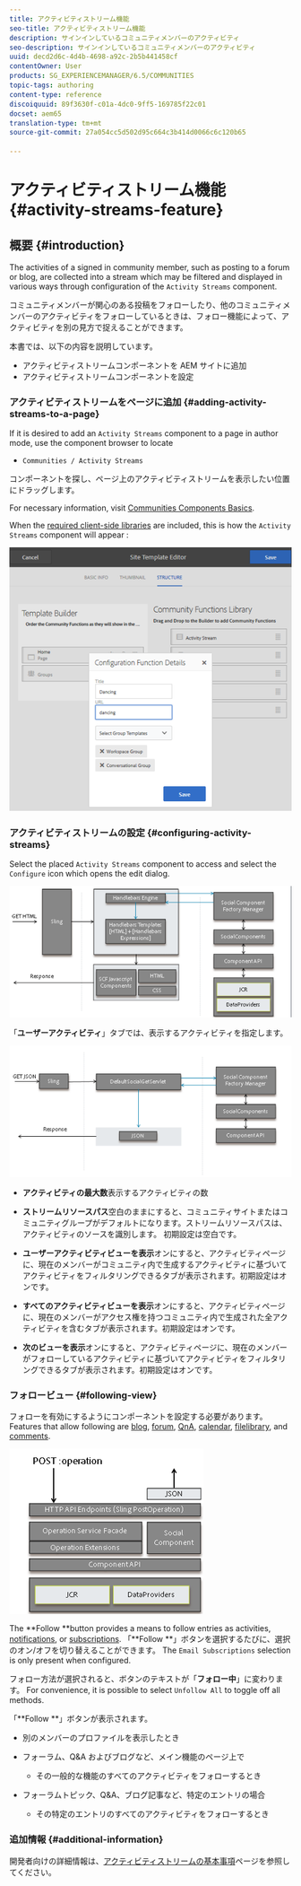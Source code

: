 ```yaml
---
title: アクティビティストリーム機能
seo-title: アクティビティストリーム機能
description: サインインしているコミュニティメンバーのアクティビティ
seo-description: サインインしているコミュニティメンバーのアクティビティ
uuid: decd2d6c-4d4b-4698-a92c-2b5b441458cf
contentOwner: User
products: SG_EXPERIENCEMANAGER/6.5/COMMUNITIES
topic-tags: authoring
content-type: reference
discoiquuid: 89f3630f-c01a-4dc0-9ff5-169785f22c01
docset: aem65
translation-type: tm+mt
source-git-commit: 27a054cc5d502d95c664c3b414d0066c6c120b65

---
```



# アクティビティストリーム機能{#activity-streams-feature}

## 概要 {#introduction}

The activities of a signed in community member, such as posting to a forum or blog, are collected into a stream which may be filtered and displayed in various ways through configuration of the `Activity Streams` component.

コミュニティメンバーが関心のある投稿をフォローしたり、他のコミュニティメンバーのアクティビティをフォローしているときは、フォロー機能によって、アクティビティを別の見方で捉えることができます。

本書では、以下の内容を説明しています。

* アクティビティストリームコンポーネントを AEM サイトに追加
* アクティビティストリームコンポーネントを設定

### アクティビティストリームをページに追加 {#adding-activity-streams-to-a-page}

If it is desired to add an `Activity Streams` component to a page in author mode, use the component browser to locate

* `Communities / Activity Streams`

コンポーネントを探し、ページ上のアクティビティストリームを表示したい位置にドラッグします。

For necessary information, visit [Communities Components Basics](/help/communities/basics.md).

When the [required client-side libraries](/help/communities/essentials-activities.md#essentials-for-client-side) are included, this is how the `Activity Streams` component will appear :

![chlimage_1-24](assets/chlimage_1-24.png)

### アクティビティストリームの設定 {#configuring-activity-streams}

Select the placed `Activity Streams` component to access and select the `Configure` icon which opens the edit dialog.

![chlimage_1-25](assets/chlimage_1-25.png)

「**ユーザーアクティビティ**」タブでは、表示するアクティビティを指定します。

![chlimage_1-26](assets/chlimage_1-26.png)

* **アクティビティの最大数**&#x200B;表示するアクティビティの数

* **ストリームリソースパス**&#x200B;空白のままにすると、コミュニティサイトまたはコミュニティグループがデフォルトになります。ストリームリソースパスは、アクティビティのソースを識別します。 初期設定は空白です。

* **ユーザーアクティビティビューを表示**&#x200B;オンにすると、アクティビティページに、現在のメンバーがコミュニティ内で生成するアクティビティに基づいてアクティビティをフィルタリングできるタブが表示されます。初期設定はオンです。

* **すべてのアクティビティビューを表示**&#x200B;オンにすると、アクティビティページに、現在のメンバーがアクセス権を持つコミュニティ内で生成された全アクティビティを含むタブが表示されます。初期設定はオンです。

* **次のビューを表示**&#x200B;オンにすると、アクティビティページに、現在のメンバーがフォローしているアクティビティに基づいてアクティビティをフィルタリングできるタブが表示されます。初期設定はオンです。

### フォロービュー {#following-view}

フォローを有効にするようにコンポーネントを設定する必要があります。Features that allow following are [blog](/help/communities/blog-feature.md), [forum](/help/communities/forum.md), [QnA](/help/communities/working-with-qna.md), [calendar](/help/communities/calendar.md), [filelibrary](/help/communities/file-library.md), and [comments](/help/communities/comments.md).

![chlimage_1-27](assets/chlimage_1-27.png)

The **Follow **button provides a means to follow entries as activities, [notifications](/help/communities/notifications.md), or [subscriptions](/help/communities/subscriptions.md). 「**Follow **」ボタンを選択するたびに、選択のオン/オフを切り替えることができます。 The `Email Subscriptions` selection is only present when configured.

フォロー方法が選択されると、ボタンのテキストが「**フォロー中**」に変わります。 For convenience, it is possible to select `Unfollow All` to toggle off all methods.

「**Follow **」ボタンが表示されます。

* 別のメンバーのプロファイルを表示したとき
* フォーラム、Q&amp;A およびブログなど、メイン機能のページ上で

   * その一般的な機能のすべてのアクティビティをフォローするとき

* フォーラムトピック、Q&amp;A、ブログ記事など、特定のエントリの場合

   * その特定のエントリのすべてのアクティビティをフォローするとき

### 追加情報 {#additional-information}

開発者向けの詳細情報は、[アクティビティストリームの基本事項](/help/communities/essentials-activities.md)ページを参照してください。
